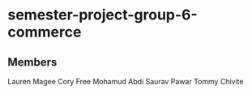 # semester-project-group-6-commerce

## Members
Lauren Magee 
Cory Free
Mohamud Abdi 
Saurav Pawar
Tommy Chivite 

